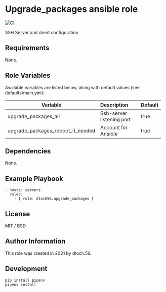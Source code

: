 Upgrade_packages ansible role
=========

[![CI](https://github.com/dtoch56/ansible-role-upgrade-packages/workflows/CI/badge.svg?event=push)](https://github.com/dtoch56/ansible-role-upgrade-packages/actions?query=workflow%3ACI)

SSH Server and client configuration

Requirements
------------

None.

Role Variables
--------------

Available variables are listed below, along with default values (see defaults/main.yml):

| Variable                          | Description               | Default  |
| --------------------------------- |:------------------------- |:-------- |
| upgrade_packages_all              | Ssh-server listening port | true     |
| upgrade_packages_reboot_if_needed | Account for Ansible       | true     |

Dependencies
------------

None.

Example Playbook
----------------

    - hosts: servers
      roles:
        - { role: dtoch56.upgrade_packages }

License
-------

MIT / BSD

Author Information
------------------

This role was created in 2021 by dtoch.56.

Development
------------------

    pip install pipenv
    pipenv install
